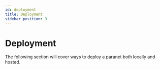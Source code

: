 ```yaml
---
id: deployment
title: Deployment
sidebar_position: 3
---
```


# Deployment

The following section will cover ways to deploy a paranet both locally and hosted. 